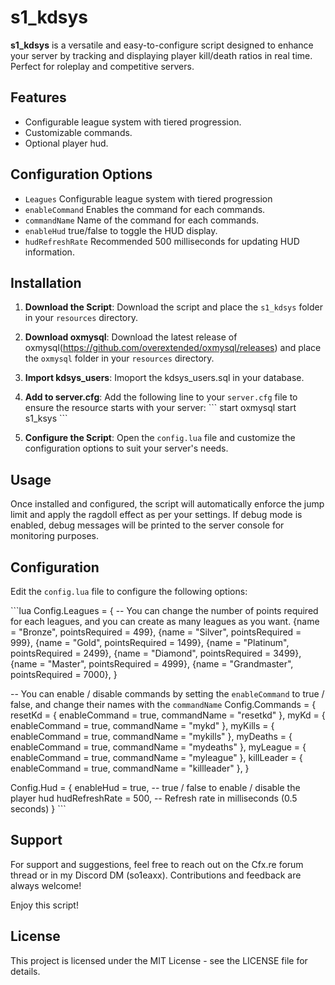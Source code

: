 
# s1_kdsys

**s1_kdsys** is a versatile and easy-to-configure script designed to enhance your server by tracking and displaying player kill/death ratios in real time. Perfect for roleplay and competitive servers.

## Features

- Configurable league system with tiered progression.
- Customizable commands.
- Optional player hud.

## Configuration Options

- `Leagues` Configurable league system with tiered progression
- `enableCommand` Enables the command for each commands.
- `commandName` Name of the command for each commands.
- `enableHud` true/false to toggle the HUD display.
- `hudRefreshRate` Recommended 500 milliseconds for updating HUD information.

## Installation

1. **Download the Script**: Download the script and place the `s1_kdsys` folder in your `resources` directory.

2. **Download oxmysql**: Download the latest release of oxmysql(https://github.com/overextended/oxmysql/releases) and place the `oxmysql` folder in your `resources` directory.

3. **Import kdsys_users**: Imoport the kdsys_users.sql in your database.

4. **Add to server.cfg**: Add the following line to your `server.cfg` file to ensure the resource starts with your server:
   \`\`\`
   start oxmysql
   start s1_ksys
   \`\`\`

5. **Configure the Script**: Open the `config.lua` file and customize the configuration options to suit your server's needs.

## Usage

Once installed and configured, the script will automatically enforce the jump limit and apply the ragdoll effect as per your settings. If debug mode is enabled, debug messages will be printed to the server console for monitoring purposes.

## Configuration

Edit the `config.lua` file to configure the following options:

\`\`\`lua
Config.Leagues = { -- You can change the number of points required for each leagues, and you can create as many leagues as you want.
    {name = "Bronze", pointsRequired = 499},
    {name = "Silver", pointsRequired = 999},
    {name = "Gold", pointsRequired = 1499},
    {name = "Platinum", pointsRequired = 2499},
    {name = "Diamond", pointsRequired = 3499},
    {name = "Master", pointsRequired = 4999},
    {name = "Grandmaster", pointsRequired = 7000},
}

-- You can enable / disable commands by setting the `enableCommand` to true / false, and change their names with the `commandName`
Config.Commands = {
    resetKd = {
        enableCommand = true,
        commandName = "resetkd"
    },
    myKd = {
        enableCommand = true,
        commandName = "mykd"
    },
    myKills = {
        enableCommand = true,
        commandName = "mykills"
    },
    myDeaths = {
        enableCommand = true,
        commandName = "mydeaths"
    },
    myLeague = {
        enableCommand = true,
        commandName = "myleague"
    },
    killLeader = {
        enableCommand = true,
        commandName = "killleader"
    },
}

Config.Hud = {
    enableHud = true, -- true / false to enable / disable the player hud
    hudRefreshRate = 500, -- Refresh rate in milliseconds (0.5 seconds)
}
\`\`\`

## Support

For support and suggestions, feel free to reach out on the Cfx.re forum thread or in my Discord DM (so1eaxx). Contributions and feedback are always welcome!

Enjoy this script!

## License

This project is licensed under the MIT License - see the LICENSE file for details.
